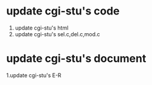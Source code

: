 # update cgi-stu's code
1. update cgi-stu's html
2. update cgi-stu's sel.c,del.c,mod.c
# update cgi-stu's document
1.update cgi-stu's E-R

